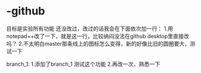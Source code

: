 # -github
目标是实验所有功能
还没改过，改过的话我会在下面依次加一行：
1.用notepad++改了一下，就是这一行，比较纳闷没法在github desktop里直接改吗？
2.不太明白master那条线上的图标怎么变得，新的好像比旧的圆圈要大，测试一下

branch_1:
1.添加了branch_1  测试这个功能
2.再改一次，熟悉一下
